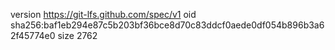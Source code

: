 version https://git-lfs.github.com/spec/v1
oid sha256:baf1eb294e87c5b203bf36bce8d70c83ddcf0aede0df054b896b3a62f45774e0
size 2762
